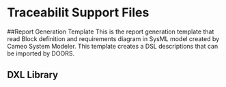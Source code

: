 # Traceabilit Support Files
##Report Generation Template
This is the report generation template that read Block definition and requirements diagram in SysML model created by Cameo System Modeler. 
This template creates a DSL descriptions that can be imported by DOORS.
## DXL Library

